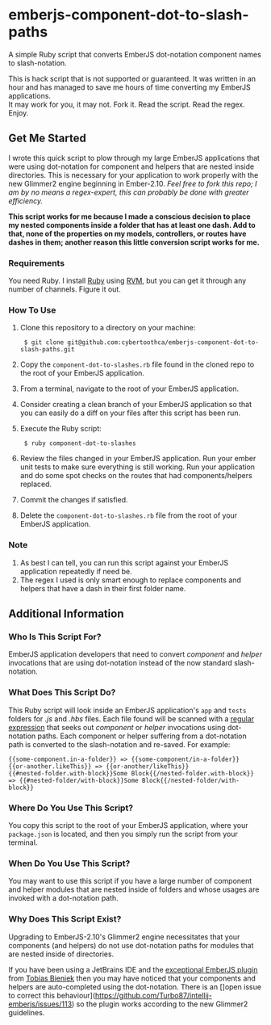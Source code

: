 # emberjs-component-dot-to-slash-paths
A simple Ruby script that converts EmberJS dot-notation component names to slash-notation.

This is hack script that is not supported or guaranteed.  It was written in an hour
and has managed to save me hours of time converting my EmberJS applications.  
It may work for you, it may not.  Fork it.  Read the script.  Read the regex.
Enjoy.

## Get Me Started

I wrote this quick script to plow through my large EmberJS applications that were
using dot-notation for component and helpers that are nested inside directories.
This is necessary for your application to work properly with the new Glimmer2
engine beginning in Ember-2.10.  _Feel free to fork this repo; I am by no means a
regex-expert, this can probably be done with greater efficiency._

**This script works for me because I made a conscious decision to place my nested
components inside a folder that has at least one dash.  Add to that, none of the
properties on my models, controllers, or routes have dashes in them; another
reason this little conversion script works for me.**

### Requirements

You need Ruby.  I install [Ruby](https://www.ruby-lang.org/en/downloads/) 
using [RVM](https://rvm.io/), but you can get it through any number of 
channels.  Figure it out.

### How To Use

1. Clone this repository to a directory on your machine:

        $ git clone git@github.com:cybertoothca/emberjs-component-dot-to-slash-paths.git

1. Copy the `component-dot-to-slashes.rb` file found in the cloned repo
to the root of your EmberJS application.
1. From a terminal, navigate to the root of your EmberJS application.
1. Consider creating a clean branch of your EmberJS application so that you
can easily do a diff on your files after this script has been run.
1. Execute the Ruby script:

        $ ruby component-dot-to-slashes

1. Review the files changed in your EmberJS application.  Run your ember unit
tests to make sure everything is still working.  Run your application and do
some spot checks on the routes that had components/helpers replaced.
1. Commit the changes if satisfied.
1. Delete the `component-dot-to-slashes.rb` file from the root of your EmberJS
application.

### Note

1. As best I can tell, you can run this script against your EmberJS application
repeatedly if need be.
1. The regex I used is only smart enough to replace components and helpers
that have a dash in their first folder name. 

## Additional Information

### Who Is This Script For?

EmberJS application developers that need to convert _component_ and _helper_
invocations that are using dot-notation instead of the now standard 
slash-notation.

### What Does This Script Do?

This Ruby script will look inside an EmberJS application's `app` 
and `tests` folders for _.js_ and _.hbs_ files.  Each file found 
will be scanned with a [regular expression](https://regex101.com/r/KaPP9l/8) 
that seeks out _component_ or _helper_ invocations using dot-notation 
paths.  Each component or helper suffering from a dot-notation 
path is converted to the slash-notation and re-saved.  For example:

    {{some-component.in-a-folder}} => {{some-component/in-a-folder}}
    {{or-another.likeThis}} => {{or-another/likeThis}}
    {{#nested-folder.with-block}}Some Block{{/nested-folder.with-block}} => {{#nested-folder/with-block}}Some Block{{/nested-folder/with-block}}

### Where Do You Use This Script?

You copy this script to the root of your EmberJS application, where your
`package.json` is located, and then you simply run the script from your
terminal.

### When Do You Use This Script?

You may want to use this script if you have a large number of component 
and helper modules that are nested inside of folders and whose usages 
are invoked with a dot-notation path.


### Why Does This Script Exist?

Upgrading to EmberJS-2.10's Glimmer2 engine necessitates that your components
(and helpers) do not use dot-notation paths for modules that are nested inside
of directories.

If you have been using a JetBrains IDE and the [exceptional 
EmberJS plugin](https://plugins.jetbrains.com/idea/plugin/8049-ember-js) from 
[Tobias Bieniek](https://github.com/turbo87/) then you may have noticed that
your components and helpers are auto-completed using the dot-notation.  There
is an []open issue to correct this behaviour](https://github.com/Turbo87/intellij-emberjs/issues/113) 
so the plugin works according to the new Glimmer2 guidelines.
